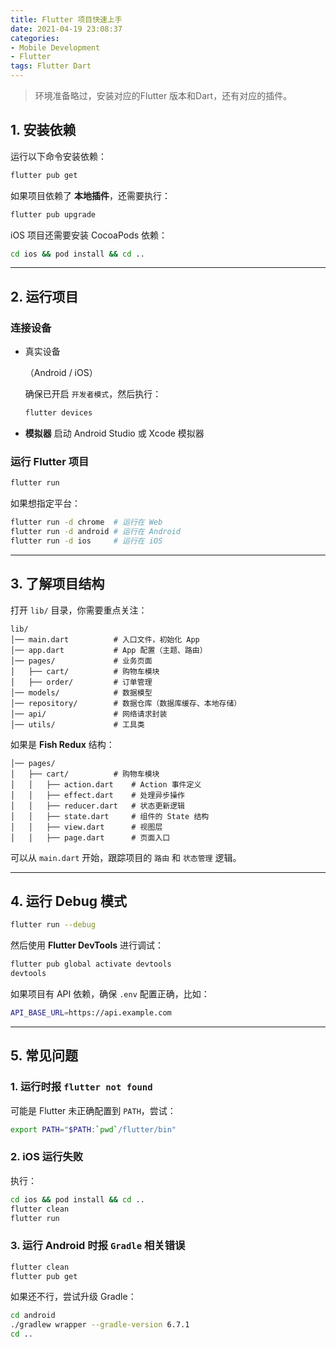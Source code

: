 ```yaml
---
title: Flutter 项目快速上手
date: 2021-04-19 23:08:37
categories: 
- Mobile Development 
- Flutter
tags: Flutter Dart
---
```


> 环境准备略过，安装对应的Flutter 版本和Dart，还有对应的插件。

## 1. 安装依赖

运行以下命令安装依赖：

```sh
flutter pub get
```

如果项目依赖了 **本地插件**，还需要执行：

```sh
flutter pub upgrade
```

iOS 项目还需要安装 CocoaPods 依赖：

```sh
cd ios && pod install && cd ..
```

------

## 2. 运行项目

### 连接设备

- 真实设备

  （Android / iOS）

  确保已开启 `开发者模式`，然后执行：

  ```sh
  flutter devices
  ```

- **模拟器** 启动 Android Studio 或 Xcode 模拟器

###  运行 Flutter 项目

```sh
flutter run
```

如果想指定平台：

```sh
flutter run -d chrome  # 运行在 Web
flutter run -d android # 运行在 Android
flutter run -d ios     # 运行在 iOS
```

------

## 3. 了解项目结构

打开 `lib/` 目录，你需要重点关注：

```
lib/
│── main.dart          # 入口文件，初始化 App
│── app.dart           # App 配置（主题、路由）
│── pages/             # 业务页面
│   ├── cart/          # 购物车模块
│   ├── order/         # 订单管理
│── models/            # 数据模型
│── repository/        # 数据仓库（数据库缓存、本地存储）
│── api/               # 网络请求封装
│── utils/             # 工具类
```

如果是 **Fish Redux** 结构：

```
│── pages/
│   ├── cart/          # 购物车模块
│   │   ├── action.dart    # Action 事件定义
│   │   ├── effect.dart    # 处理异步操作
│   │   ├── reducer.dart   # 状态更新逻辑
│   │   ├── state.dart     # 组件的 State 结构
│   │   ├── view.dart      # 视图层
│   │   ├── page.dart      # 页面入口
```

可以从 `main.dart` 开始，跟踪项目的 `路由` 和 `状态管理` 逻辑。

------

## 4. 运行 Debug 模式

```sh
flutter run --debug
```

然后使用 **Flutter DevTools** 进行调试：

```sh
flutter pub global activate devtools
devtools
```

如果项目有 API 依赖，确保 `.env` 配置正确，比如：

```sh
API_BASE_URL=https://api.example.com
```

------

## 5. 常见问题

###  1. 运行时报 `flutter not found`

可能是 Flutter 未正确配置到 `PATH`，尝试：

```sh
export PATH="$PATH:`pwd`/flutter/bin"
```

### 2. iOS 运行失败

执行：

```sh
cd ios && pod install && cd ..
flutter clean
flutter run
```

###  3. 运行 Android 时报 `Gradle` 相关错误

```sh
flutter clean
flutter pub get
```

如果还不行，尝试升级 Gradle：

```sh
cd android
./gradlew wrapper --gradle-version 6.7.1
cd ..
```



